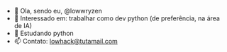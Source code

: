 - 👋 Ola, sendo eu, @lowwryzen
- 👀 Interessado em: trabalhar como dev python (de preferência, na área de IA)
- 🌱 Estudando python
- 📫 Contato: lowhack@tutamail.com

<!---
lowryzen/lowryzen is a ✨ special ✨ repository because its `README.md` (this file) appears on your GitHub profile.
You can click the Preview link to take a look at your changes.
--->
